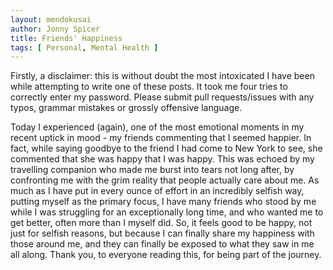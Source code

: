 ```yaml
---
layout: mendokusai
author: Jonny Spicer
title: Friends' Happiness
tags: [ Personal, Mental Health ]
---
```

Firstly, a disclaimer: this is without doubt the most intoxicated I have been while
attempting to write one of these posts. It took me four tries to correctly enter
my password. Please submit pull requests/issues with any typos, grammar mistakes or
grossly offensive language.

Today I experienced (again), one of the most emotional moments in my recent uptick
in mood - my friends commenting that I seemed happier. In fact, while saying goodbye
to the friend I had come to New York to see, she commented that she was happy that
I was happy. This was echoed by my travelling companion who made me burst into
tears not long after, by confronting me with the grim reality that people actually
care about me. As much as I have put in every ounce of effort in an incredibly
selfish way, putting myself as the primary focus, I have many friends who stood
by me while I was struggling for an exceptionally long time, and who wanted me to
get better, often more than I myself did. So, it feels good to be happy, not just
for selfish reasons, but because I can finally share my happiness with those around me,
and they can finally be exposed to what they saw in me all along. Thank you, to everyone
reading this, for being part of the journey.
